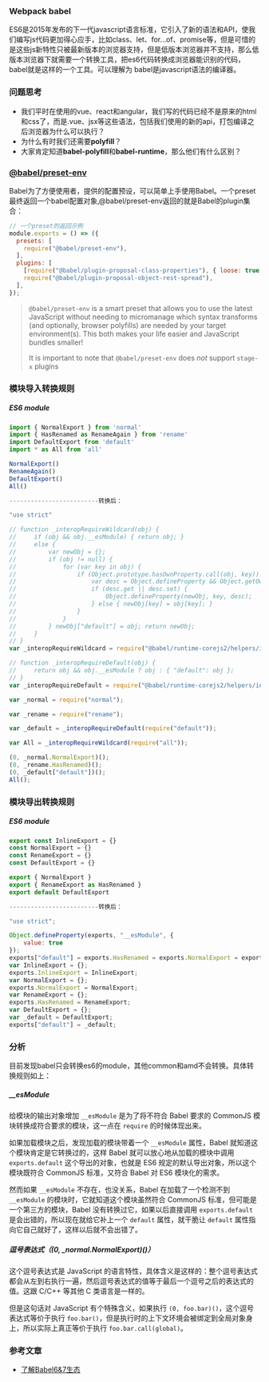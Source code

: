 ### Webpack babel

ES6是2015年发布的下一代javascript语言标准，它引入了新的语法和API，使我们编写js代码更加得心应手，比如class、let、for…of、promise等，但是可惜的是这些js新特性只被最新版本的浏览器支持，但是低版本浏览器并不支持，那么低版本浏览器下就需要一个转换工具，把es6代码转换成浏览器能识别的代码，babel就是这样的一个工具。可以理解为 babel是javascript语法的编译器。



### 问题思考

- 我们平时在使用的vue、react和angular，我们写的代码已经不是原来的html和css了，而是.vue、jsx等这些语法，包括我们使用的新的api，打包编译之后浏览器为什么可以执行？
- 为什么有时我们还需要**polyfill**？
- 大家肯定知道**babel-polyfill**和**babel-runtime**，那么他们有什么区别？

### [@babel/preset-env](https://babeljs.io/docs/en/babel-preset-env)

Babel为了方便使用者，提供的配置预设，可以简单上手使用Babel。一个preset最终返回一个babel配置对象,@babel/preset-env返回的就是Babel的plugin集合：

```javascript
// 一个preset的返回示例
module.exports = () => ({
  presets: [
    require("@babel/preset-env"),
  ],
  plugins: [
    [require("@babel/plugin-proposal-class-properties"), { loose: true }],
    require("@babel/plugin-proposal-object-rest-spread"),
  ],
});
```

> `@babel/preset-env` is a smart preset that allows you to use the latest JavaScript without needing to micromanage which syntax transforms (and optionally, browser polyfills) are needed by your target environment(s). This both makes your life easier and JavaScript bundles smaller!
>
> It is important to note that `@babel/preset-env` does *not* support `stage-x` plugins

### 模块导入转换规则

##### ES6 module

```javascript
import { NormalExport } from 'normal'
import { HasRenamed as RenameAgain } from 'rename'
import DefaultExport from 'default'
import * as All from 'all'

NormalExport()
RenameAgain()
DefaultExport()
All()

-------------------------转换后：

"use strict"

// function _interopRequireWildcard(obj) {
//     if (obj && obj.__esModule) { return obj; }
//     else {
//         var newObj = {};
//         if (obj != null) {
//             for (var key in obj) {
//                 if (Object.prototype.hasOwnProperty.call(obj, key)) {
//                     var desc = Object.defineProperty && Object.getOwnPropertyDescriptor ? Object.getOwnPropertyDescriptor(obj, key) : {};
//                     if (desc.get || desc.set) {
//                         Object.defineProperty(newObj, key, desc);
//                     } else { newObj[key] = obj[key]; }
//                 }
//             }
//         } newObj["default"] = obj; return newObj;
//     }
// }
var _interopRequireWildcard = require("@babel/runtime-corejs2/helpers/interopRequireWildcard");

// function _interopRequireDefault(obj) {
//     return obj && obj.__esModule ? obj : { "default": obj };
// }
var _interopRequireDefault = require("@babel/runtime-corejs2/helpers/interopRequireDefault");

var _normal = require("normal");

var _rename = require("rename");

var _default = _interopRequireDefault(require("default"));

var All = _interopRequireWildcard(require("all"));

(0, _normal.NormalExport)();
(0, _rename.HasRenamed)();
(0, _default["default"])();
All();
```

### 模块导出转换规则

##### ES6 module

```javascript
export const InlineExport = {}
const NormalExport = {}
const RenameExport = {}
const DefaultExport = {}

export { NormalExport }
export { RenameExport as HasRenamed }
export default DefaultExport

-------------------------转换后：

"use strict";

Object.defineProperty(exports, "__esModule", {
    value: true
});
exports["default"] = exports.HasRenamed = exports.NormalExport = exports.InlineExport = void 0;
var InlineExport = {};
exports.InlineExport = InlineExport;
var NormalExport = {};
exports.NormalExport = NormalExport;
var RenameExport = {};
exports.HasRenamed = RenameExport;
var DefaultExport = {};
var _default = DefaultExport;
exports["default"] = _default;
```

### 分析

目前发现babel只会转换es6的module，其他common和amd不会转换。具体转换规则如上：

##### __esModule

给模块的输出对象增加 `__esModule` 是为了将不符合 Babel 要求的 CommonJS 模块转换成符合要求的模块，这一点在 `require` 的时候体现出来。

如果加载模块之后，发现加载的模块带着一个 `__esModule` 属性，Babel 就知道这个模块肯定是它转换过的，这样 Babel 就可以放心地从加载的模块中调用 `exports.default` 这个导出的对象，也就是 ES6 规定的默认导出对象，所以这个模块既符合 CommonJS 标准，又符合 Babel 对 ES6 模块化的需求。

然而如果 `__esModule` 不存在，也没关系，Babel 在加载了一个检测不到 `__esModule` 的模块时，它就知道这个模块虽然符合 CommonJS 标准，但可能是一个第三方的模块，Babel 没有转换过它，如果以后直接调用 `exports.default` 是会出错的，所以现在就给它补上一个 `default` 属性，就干脆让 `default` 属性指向它自己就好了，这样以后就不会出错了。

##### 逗号表达式（(0, _normal.NormalExport)()）

这个逗号表达式是 JavaScript 的语言特性，具体含义是这样的：整个逗号表达式都会从左到右执行一遍，然后逗号表达式的值等于最后一个逗号之后的表达式的值。这跟 C/C++ 等其他 C 类语言是一样的。

但是这句话对 JavaScript 有个特殊含义，如果执行 `(0, foo.bar)()`，这个逗号表达式等价于执行 `foo.bar()`，但是执行时的上下文环境会被绑定到全局对象身上，所以实际上真正等价于执行 `foo.bar.call(global)`。

### 参考文章

- [了解Babel6&7生态](https://github.com/creeperyang/blog/issues/25)